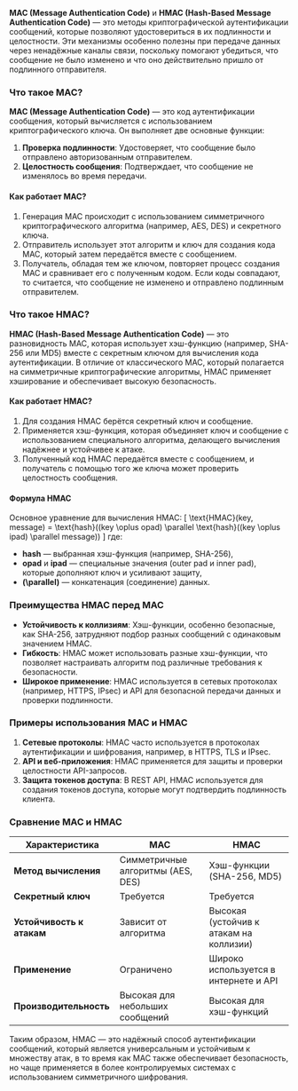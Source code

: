 **MAC (Message Authentication Code)** и **HMAC (Hash-Based Message Authentication Code)** — это методы криптографической аутентификации сообщений, которые позволяют удостовериться в их подлинности и целостности. Эти механизмы особенно полезны при передаче данных через ненадёжные каналы связи, поскольку помогают убедиться, что сообщение не было изменено и что оно действительно пришло от подлинного отправителя.

### Что такое MAC?

**MAC (Message Authentication Code)** — это код аутентификации сообщения, который вычисляется с использованием криптографического ключа. Он выполняет две основные функции:
1. **Проверка подлинности**: Удостоверяет, что сообщение было отправлено авторизованным отправителем.
2. **Целостность сообщения**: Подтверждает, что сообщение не изменялось во время передачи.

#### Как работает MAC?
1. Генерация MAC происходит с использованием симметричного криптографического алгоритма (например, AES, DES) и секретного ключа.
2. Отправитель использует этот алгоритм и ключ для создания кода MAC, который затем передаётся вместе с сообщением.
3. Получатель, обладая тем же ключом, повторяет процесс создания MAC и сравнивает его с полученным кодом. Если коды совпадают, то считается, что сообщение не изменено и отправлено подлинным отправителем.

### Что такое HMAC?

**HMAC (Hash-Based Message Authentication Code)** — это разновидность MAC, которая использует хэш-функцию (например, SHA-256 или MD5) вместе с секретным ключом для вычисления кода аутентификации. В отличие от классического MAC, который полагается на симметричные криптографические алгоритмы, HMAC применяет хэширование и обеспечивает высокую безопасность.

#### Как работает HMAC?
1. Для создания HMAC берётся секретный ключ и сообщение.
2. Применяется хэш-функция, которая объединяет ключ и сообщение с использованием специального алгоритма, делающего вычисления надёжнее и устойчивее к атаке.
3. Полученный код HMAC передаётся вместе с сообщением, и получатель с помощью того же ключа может проверить целостность сообщения.

#### Формула HMAC
Основное уравнение для вычисления HMAC:
\[
\text{HMAC}(key, message) = \text{hash}((key \oplus opad) \parallel \text{hash}((key \oplus ipad) \parallel message))
\]
где:
- **hash** — выбранная хэш-функция (например, SHA-256),
- **opad** и **ipad** — специальные значения (outer pad и inner pad), которые дополняют ключ и усиливают защиту,
- **\(\parallel\)** — конкатенация (соединение) данных.

### Преимущества HMAC перед MAC

- **Устойчивость к коллизиям**: Хэш-функции, особенно безопасные, как SHA-256, затрудняют подбор разных сообщений с одинаковым значением HMAC.
- **Гибкость**: HMAC может использовать разные хэш-функции, что позволяет настраивать алгоритм под различные требования к безопасности.
- **Широкое применение**: HMAC используется в сетевых протоколах (например, HTTPS, IPsec) и API для безопасной передачи данных и проверки подлинности.

### Примеры использования MAC и HMAC

1. **Сетевые протоколы**: HMAC часто используется в протоколах аутентификации и шифрования, например, в HTTPS, TLS и IPsec.
2. **API и веб-приложения**: HMAC применяется для защиты и проверки целостности API-запросов. 
3. **Защита токенов доступа**: В REST API, HMAC используется для создания токенов доступа, которые могут подтвердить подлинность клиента.

### Сравнение MAC и HMAC

| Характеристика                | MAC                                | HMAC                               |
|-------------------------------|------------------------------------|------------------------------------|
| **Метод вычисления**          | Симметричные алгоритмы (AES, DES)  | Хэш-функции (SHA-256, MD5)         |
| **Секретный ключ**            | Требуется                          | Требуется                          |
| **Устойчивость к атакам**     | Зависит от алгоритма               | Высокая (устойчив к атакам на коллизии) |
| **Применение**                | Ограничено                         | Широко используется в интернете и API |
| **Производительность**        | Высокая для небольших сообщений    | Высокая для хэш-функций            |

Таким образом, HMAC — это надёжный способ аутентификации сообщений, который является универсальным и устойчивым к множеству атак, в то время как MAC также обеспечивает безопасность, но чаще применяется в более контролируемых системах с использованием симметричного шифрования.